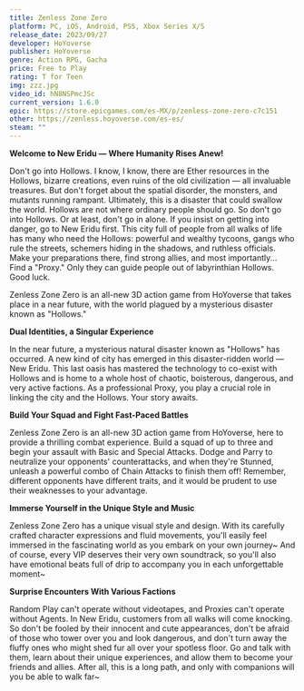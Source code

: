 ```yaml
---
title: Zenless Zone Zero
platform: PC, iOS, Android, PS5, Xbox Series X/S
release_date: 2023/09/27
developer: HoYoverse
publisher: HoYoverse
genre: Action RPG, Gacha
price: Free to Play
rating: T for Teen
img: zzz.jpg
video_id: hN8NSPmcJSc
current_version: 1.6.0
epic: https://store.epicgames.com/es-MX/p/zenless-zone-zero-c7c151
other: https://zenless.hoyoverse.com/es-es/
steam: ""
---
```


**Welcome to New Eridu — Where Humanity Rises Anew!**

Don't go into Hollows.
I know, I know, there are Ether resources in the Hollows, bizarre creations, even ruins of the old civilization — all invaluable treasures.
But don't forget about the spatial disorder, the monsters, and mutants running rampant. Ultimately, this is a disaster that could swallow the world. Hollows are not where ordinary people should go.
So don't go into Hollows.
Or at least, don't go in alone.
If you insist on getting into danger, go to New Eridu first.
This city full of people from all walks of life has many who need the Hollows: powerful and wealthy tycoons, gangs who rule the streets, schemers hiding in the shadows, and ruthless officials.
Make your preparations there, find strong allies, and most importantly...
Find a "Proxy."
Only they can guide people out of labyrinthian Hollows.
Good luck.

Zenless Zone Zero is an all-new 3D action game from HoYoverse that takes place in a near future, with the world plagued by a mysterious disaster known as "Hollows."

**Dual Identities, a Singular Experience**

In the near future, a mysterious natural disaster known as "Hollows" has occurred. A new kind of city has emerged in this disaster-ridden world — New Eridu. This last oasis has mastered the technology to co-exist with Hollows and is home to a whole host of chaotic, boisterous, dangerous, and very active factions. As a professional Proxy, you play a crucial role in linking the city and the Hollows. Your story awaits.

**Build Your Squad and Fight Fast-Paced Battles**

Zenless Zone Zero is an all-new 3D action game from HoYoverse, here to provide a thrilling combat experience. Build a squad of up to three and begin your assault with Basic and Special Attacks. Dodge and Parry to neutralize your opponents' counterattacks, and when they're Stunned, unleash a powerful combo of Chain Attacks to finish them off! Remember, different opponents have different traits, and it would be prudent to use their weaknesses to your advantage.

**Immerse Yourself in the Unique Style and Music**

Zenless Zone Zero has a unique visual style and design. With its carefully crafted character expressions and fluid movements, you'll easily feel immersed in the fascinating world as you embark on your own journey~ And of course, every VIP deserves their very own soundtrack, so you'll also have emotional beats full of drip to accompany you in each unforgettable moment~

**Surprise Encounters With Various Factions**

Random Play can't operate without videotapes, and Proxies can't operate without Agents. In New Eridu, customers from all walks will come knocking. So don't be fooled by their innocent and cute appearances, don't be afraid of those who tower over you and look dangerous, and don't turn away the fluffy ones who might shed fur all over your spotless floor. Go and talk with them, learn about their unique experiences, and allow them to become your friends and allies. After all, this is a long path, and only with companions will you be able to walk far~